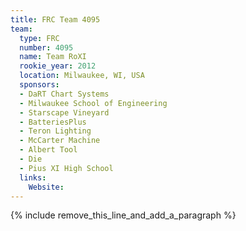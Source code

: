 ```yaml
---
title: FRC Team 4095
team:
  type: FRC
  number: 4095
  name: Team RoXI
  rookie_year: 2012
  location: Milwaukee, WI, USA
  sponsors:
  - DaRT Chart Systems
  - Milwaukee School of Engineering
  - Starscape Vineyard
  - BatteriesPlus
  - Teron Lighting
  - McCarter Machine
  - Albert Tool
  - Die
  - Pius XI High School
  links:
    Website:
---
```


{% include remove_this_line_and_add_a_paragraph %}